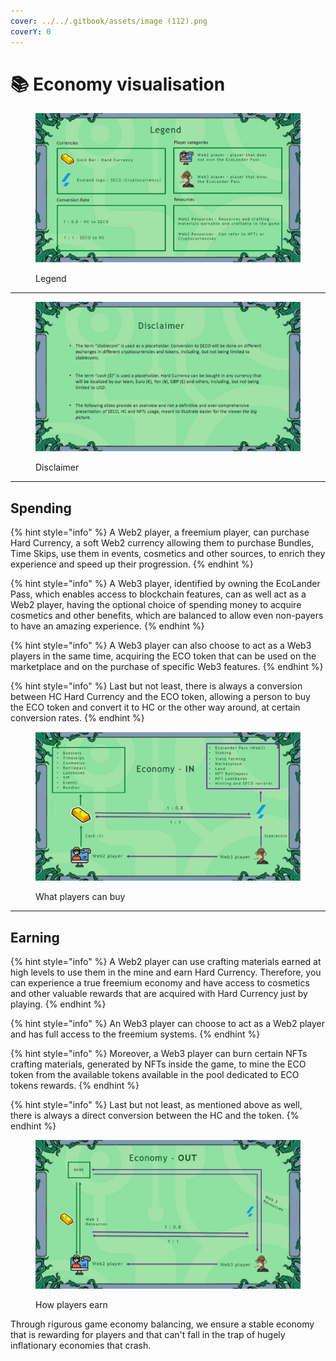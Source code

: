 ```yaml
---
cover: ../../.gitbook/assets/image (112).png
coverY: 0
---
```


# 📚 Economy visualisation

<figure><img src="../../.gitbook/assets/image.png" alt=""><figcaption><p>Legend</p></figcaption></figure>

***

<figure><img src="../../.gitbook/assets/image (1).png" alt=""><figcaption><p>Disclaimer</p></figcaption></figure>

***

## Spending

{% hint style="info" %}
A Web2 player, a freemium player, can purchase Hard Currency, a soft Web2 currency allowing them to purchase Bundles, Time Skips, use them in events, cosmetics and other sources, to enrich they experience and speed up their progression.
{% endhint %}

{% hint style="info" %}
A Web3 player, identified by owning the EcoLander Pass, which enables access to blockchain features, can as well act as a Web2 player, having the optional choice of spending money to acquire cosmetics and other benefits, which are balanced to allow even non-payers to have an amazing experience.
{% endhint %}

{% hint style="info" %}
A Web3 player can also choose to act as a Web3 players in the same time, acquiring the ECO token that can be used on the marketplace and on the purchase of specific Web3 features.
{% endhint %}

{% hint style="info" %}
Last but not least, there is always a conversion between HC Hard Currency and the ECO token, allowing a person to buy the ECO token and convert it to HC or the other way around, at certain conversion rates.
{% endhint %}

<figure><img src="../../.gitbook/assets/image (2).png" alt=""><figcaption><p>What players can buy</p></figcaption></figure>

***

## Earning

{% hint style="info" %}
A Web2 player can use crafting materials earned at high levels to use them in the mine and earn Hard Currency. Therefore, you can experience a true freemium economy and have access to cosmetics and other valuable rewards that are acquired with Hard Currency just by playing.
{% endhint %}

{% hint style="info" %}
An Web3 player can choose to act as a Web2 player and has full access to the freemium systems.
{% endhint %}

{% hint style="info" %}
Moreover, a Web3 player can burn certain NFTs crafting materials, generated by NFTs inside the game, to mine the ECO token from the available tokens available in the pool dedicated to ECO tokens rewards.
{% endhint %}

{% hint style="info" %}
Last but not least, as mentioned above as well, there is always a direct conversion between the HC and the token.
{% endhint %}

<figure><img src="../../.gitbook/assets/image (3).png" alt=""><figcaption><p>How players earn</p></figcaption></figure>

Through rigurous game economy balancing, we ensure a stable economy that is rewarding for players and that can't fall in the trap of hugely inflationary economies that crash.
